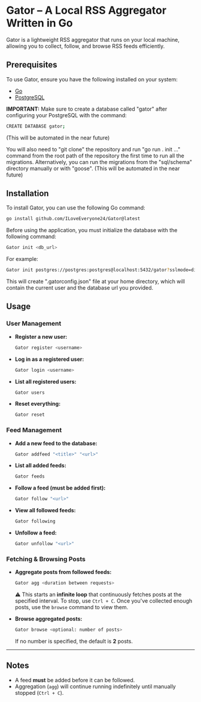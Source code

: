 # Gator – A Local RSS Aggregator Written in Go

Gator is a lightweight RSS aggregator that runs on your local machine, allowing you to collect, follow, and browse RSS feeds efficiently.

## Prerequisites
To use Gator, ensure you have the following installed on your system:
- [Go](https://go.dev/)
- [PostgreSQL](https://www.postgresql.org/)

**IMPORTANT:**
Make sure to create a database called "gator" after configuring your PostgreSQL with the command:
  ```sh
  CREATE DATABASE gator;
  ```
(This will be automated in the near future)

You will also need to "git clone" the repository and run "go run . init ..." command from the root path of the repository the first time to run all the migrations. Alternatively, you can run the migrations from the "sql/schema" directory manually or with "goose".
(This will be automated in the near future)

## Installation

To install Gator, you can use the following Go command:

  ```sh
  go install github.com/ILoveEveryone24/Gator@latest
  ```

Before using the application, you must initialize the database with the following command:  

  ```sh
  Gator init <db_url>  
  ```

For example:  

  ```sh
  Gator init postgres://postgres:postgres@localhost:5432/gator?sslmode=disable
  ```
This will create ".gatorconfig.json" file at your home directory, which will contain the current user and the database url you provided.

## Usage

### User Management
- **Register a new user:**
  ```sh
  Gator register <username>
  ```
- **Log in as a registered user:**
  ```sh
  Gator login <username>
  ```
- **List all registered users:**
  ```sh
  Gator users
  ```
- **Reset everything:**
  ```sh
  Gator reset
  ```

### Feed Management
- **Add a new feed to the database:**
  ```sh
  Gator addfeed "<title>" "<url>"
  ```
- **List all added feeds:**
  ```sh
  Gator feeds
  ```
- **Follow a feed (must be added first):**
  ```sh
  Gator follow "<url>"
  ```
- **View all followed feeds:**
  ```sh
  Gator following
  ```
- **Unfollow a feed:**
  ```sh
  Gator unfollow "<url>"
  ```

### Fetching & Browsing Posts
- **Aggregate posts from followed feeds:**
  ```sh
  Gator agg <duration between requests>
  ```
  ⚠️ This starts an **infinite loop** that continuously fetches posts at the specified interval. To stop, use `Ctrl + C`. Once you've collected enough posts, use the `browse` command to view them.

- **Browse aggregated posts:**
  ```sh
  Gator browse <optional: number of posts>
  ```
  If no number is specified, the default is **2** posts.

---

## Notes
- A feed **must** be added before it can be followed.
- Aggregation (`agg`) will continue running indefinitely until manually stopped (`Ctrl + C`).


